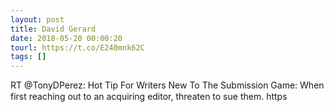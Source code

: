 ```yaml
---
layout: post
title: David Gerard
date: 2018-05-20 00:00:20
tourl: https://t.co/E240mnk62C
tags: []
---
```

RT @TonyDPerez: Hot Tip For Writers New To The Submission Game: When first reaching out to an acquiring editor, threaten to sue them. https